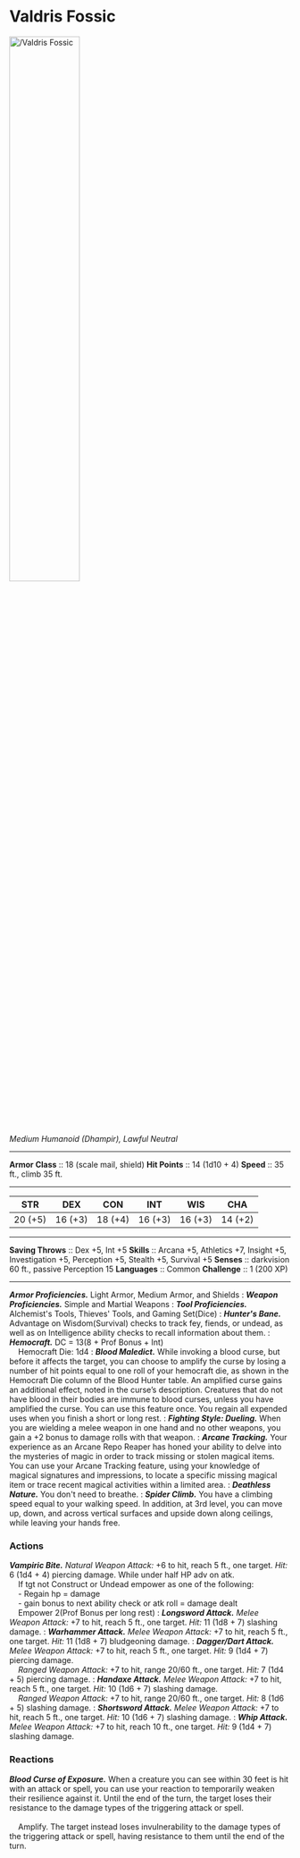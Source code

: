 # Valdris Fossic

<img src="https://half-guinea-press.github.io/Nightmare_Campaign/images/Valdris Fossic.jpg" alt="/Valdris Fossic" style="width:50%">

*Medium Humanoid (Dhampir), Lawful Neutral*

___

**Armor Class** :: 18 (scale mail, shield)
**Hit Points** :: 14 (1d10 + 4)
**Speed** :: 35 ft., climb 35 ft.

___

|STR|DEX|CON|INT|WIS|CHA|
|:---:|:---:|:---:|:---:|:---:|:---:|
|20 (+5)|16 (+3)|18 (+4)|16 (+3)|16 (+3)|14 (+2)|

___

**Saving Throws** :: Dex +5, Int +5
**Skills** :: Arcana +5, Athletics +7, Insight +5, Investigation +5, Perception +5, Stealth +5, Survival +5
**Senses** :: darkvision 60 ft., passive Perception 15
**Languages** :: Common
**Challenge** :: 1 (200 XP)

___

***Armor Proficiencies.*** Light Armor, Medium Armor, and Shields
:
***Weapon Proficiencies.*** Simple and Martial Weapons
:
***Tool Proficiencies.*** Alchemist's Tools, Thieves' Tools, and Gaming Set(Dice)
:
***Hunter's Bane.*** Advantage on Wisdom(Survival) checks to track fey, fiends, or undead, as well as on Intelligence ability checks to recall information about them.
:
***Hemocraft.*** DC = 13(8 + Prof Bonus + Int)<br>
&nbsp;&nbsp;&nbsp;&nbsp;Hemocraft Die: 1d4
:
***Blood Maledict.*** While invoking a blood curse, but before it affects the target, you can choose to amplify the curse by losing a number of hit points equal to one roll of your hemocraft die, as shown in the Hemocraft Die column of the Blood Hunter table. An amplified curse gains an additional effect, noted in the curse’s description. Creatures that do not have blood in their bodies are immune to blood curses, unless you have amplified the curse. You can use this feature once. You regain all expended uses when you finish a short or long rest.
:
***Fighting Style: Dueling.*** When you are wielding a melee weapon in one hand and no other weapons, you gain a +2 bonus to damage rolls with that weapon.
:
***Arcane Tracking.*** Your experience as an Arcane Repo Reaper has honed your ability to delve into the mysteries of magic in order to track missing or stolen magical items. You can use your Arcane Tracking feature, using your knowledge of magical signatures and impressions, to locate a specific missing magical item or trace recent magical activities within a limited area.
:
***Deathless Nature.*** You don't need to breathe.
:
***Spider Climb.*** You have a climbing speed equal to your walking speed. In addition, at 3rd level, you can move up, down, and across vertical surfaces and upside down along ceilings, while leaving your hands free.
### Actions
***Vampiric Bite.*** _Natural Weapon Attack:_ +6 to hit, reach 5 ft., one target. _Hit:_ 6 (1d4 + 4) piercing damage. While under half HP adv on atk.<br>
&nbsp;&nbsp;&nbsp;&nbsp;If tgt not Construct or Undead empower as one of the following: <br>
&nbsp;&nbsp;&nbsp;&nbsp;- Regain hp = damage<br>
&nbsp;&nbsp;&nbsp;&nbsp;- gain bonus to next ability check or atk roll = damage dealt <br>
&nbsp;&nbsp;&nbsp;&nbsp;Empower 2(Prof Bonus per long rest)
:
***Longsword Attack.*** _Melee Weapon Attack:_ +7 to hit, reach 5 ft., one target. _Hit:_ 11 (1d8 + 7) slashing damage.
:
***Warhammer Attack.*** _Melee Weapon Attack:_ +7 to hit, reach 5 ft., one target. _Hit:_ 11 (1d8 + 7) bludgeoning damage.
:
***Dagger/Dart Attack.*** _Melee Weapon Attack:_ +7 to hit, reach 5 ft., one target. _Hit:_ 9 (1d4 + 7) piercing damage.<br>
&nbsp;&nbsp;&nbsp;&nbsp;_Ranged Weapon Attack:_ +7 to hit, range 20/60 ft., one target. _Hit:_ 7 (1d4 + 5) piercing damage.
:
***Handaxe Attack.*** _Melee Weapon Attack:_ +7 to hit, reach 5 ft., one target. _Hit:_ 10 (1d6 + 7) slashing damage.<br>
&nbsp;&nbsp;&nbsp;&nbsp;_Ranged Weapon Attack:_ +7 to hit, range 20/60 ft., one target. _Hit:_ 8 (1d6 + 5) slashing damage.
:
***Shortsword Attack.*** _Melee Weapon Attack:_ +7 to hit, reach 5 ft., one target. _Hit:_ 10 (1d6 + 7) slashing damage.
:
***Whip Attack.*** _Melee Weapon Attack:_ +7 to hit, reach 10 ft., one target. _Hit:_ 9 (1d4 + 7) slashing damage.

### Reactions

***Blood Curse of Exposure.*** When a creature you can see within 30 feet is hit with an attack or spell, you can use your reaction to temporarily weaken their resilience against it. Until the end of the turn, the target loses their resistance to the damage types of the triggering attack or spell.<br>
<br>
&nbsp;&nbsp;&nbsp;&nbsp;Amplify. The target instead loses invulnerability to the damage types of the triggering attack or spell, having resistance to them until the end of the turn.
